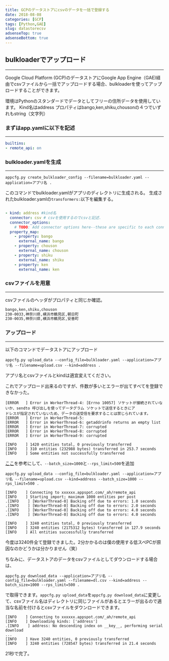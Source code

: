 ```yaml
---
title: GCPのデータストアにcsvのデータを一括で登録する
date: 2018-08-08
categories: [GCP]
tags: [Python,GAE]
slug: datastorecsv
adsenseTop: true
adsenseBottom: true
---
```

## bulkloaderでアップロード
---

Google Cloud Platform (GCP)のデータストアにGoogle App Engine（GAE)経由でcsvファイルから一括でアップロードする場合、bulkloaderを使ってアップロードすることができます。

環境はPythonのスタンダードでデータとしてフリーの住所データを使用しています。
Kind名はaddress プロパティはbango,ken,shiku,chousonの４つでいずれもstring（文字列）

### まずはapp.yamlに以下を記述
---

```yaml
builtins:
- remote_api: on
```

### bulkloader.yamlを生成
---

```
appcfg.py create_bulkloader_config --filename=bulkloader.yaml --application=アプリ名 .
```

このコマンドでbulkloader.yamlがアプリのディレクトリに生成される。
生成されたbulkloader.yamlの`transformers:`以下を編集する。

```yaml

- kind: address #kind名
  connector: csv # csvを使用するのでcsvと記述.
  connector_options:
    # TODO: Add connector options here--these are specific to each connector.
  property_map:
    - property: bango
      external_name: bango
    - property: chouson
      external_name: chouson
    - property: shiku
      external_name: shiku
    - property: ken
      external_name: ken

```

### csvファイルを用意
---

csvファイルのヘッダがプロパティと同じか確認。

```txt
bango,ken,shiku,chouson
230-0033,神奈川県,横浜市鶴見区,朝日町
230-0035,神奈川県,横浜市鶴見区,安善町
```

### アップロード
---

以下のコマンドでデータストアにアップロード

```
appcfg.py upload_data --config_file=bulkloader.yaml --application=アプリ名 --filename=upload.csv --kind=address .
```

アプリ名とcsvファイルとkindは適宜変えてください。

これでアップロード出来るのですが、件数が多いとエラーが出てすべてを登録できなかった。

```
[ERROR   ] Error in WorkerThread-4: [Errno 10057] ソケットが接続されていないか、sendto 呼び出しを使ってデータグラム ソケットで送信するときにア
ドレスが指定されていないため、データの送受信を要求することは禁じられています。
[ERROR   ] Error in WorkerThread-5:
[ERROR   ] Error in WorkerThread-6: getaddrinfo returns an empty list
[ERROR   ] Error in WorkerThread-7: corrupted
[ERROR   ] Error in WorkerThread-8: corrupted
[ERROR   ] Error in WorkerThread-9: corrupted

[INFO    ] 1420 entities total, 0 previously transferred
[INFO    ] 310 entities (232988 bytes) transferred in 253.7 seconds
[INFO    ] Some entities not successfully transferred
```

[ここ](https://stackoverflow.com/questions/5466900/google-app-engine-bulkloader-unexpected-thread-death)を参考にして、`--batch_size=1000`と`--rps_limit=500`を追加

```
appcfg.py upload_data --config_file=bulkloader.yaml --application=アプリ名 --filename=upload.csv --kind=address --batch_size=1000 --rps_limit=500 .
```



```
[INFO    ] Connecting to xxxxxx.appspot.com/_ah/remote_api
[INFO    ] Starting import; maximum 1000 entities per post
.[INFO    ] [WorkerThread-0] Backing off due to errors: 1.0 seconds
.[INFO    ] [WorkerThread-0] Backing off due to errors: 2.0 seconds
.[INFO    ] [WorkerThread-0] Backing off due to errors: 4.0 seconds
.[INFO    ] [WorkerThread-0] Backing off due to errors: 4.0 seconds

[INFO    ] 3240 entities total, 0 previously transferred
[INFO    ] 3240 entities (2175312 bytes) transferred in 127.9 seconds
[INFO    ] All entities successfully transferred
```

今度は3240件全て登録できました。2分かかるのは僕の使用する低スペPCが原因なのかどうかは分かりません（笑）

ちなみに、データストアのデータをcsvファイルとしてダウンロードする場合は、

```
appcfg.py download_data --application=アプリ名 --config_file=bulkloader.yaml --filename=dl.csv --kind=address --batch_size=1000 --rps_limit=500 .
```

で取得できます。`appcfg.py upload_data`を`appcfg.py download_data`に変更して、csvファイル名はディレクトリに同じファイルがあるとエラーが出るので適当な名前を付けるとcsvファイルをダウンロードできます。

```
[INFO    ] Connecting to xxxxxx.appspot.com/_ah/remote_api
[INFO    ] Downloading kinds: ['address']
.[INFO    ] address: No descending index on __key__, performing serial download
...
[INFO    ] Have 3240 entities, 0 previously transferred
[INFO    ] 3240 entities (728547 bytes) transferred in 21.4 seconds
```

21秒で完了。